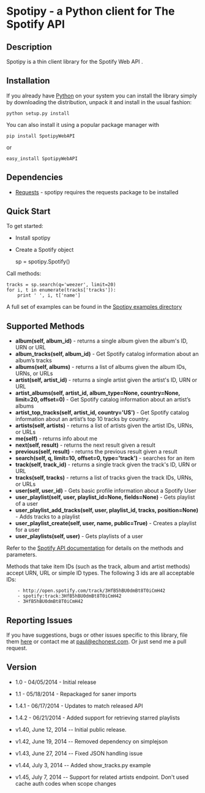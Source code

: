 # Spotipy - a Python client for The Spotify API

## Description

Spotipy is a thin client library for the Spotify Web API . 


## Installation
If you already have [Python](http://www.python.org/) on your system you can install
the library simply by downloading the distribution, unpack it and install in the usual fashion:

    python setup.py install

You can also install it using a popular package manager with 

  `pip install SpotipyWebAPI`

or

  `easy_install SpotipyWebAPI`


## Dependencies

- [Requests](https://github.com/kennethreitz/requests) - spotipy requires the requests package to be installed


## Quick Start
To get started:

- Install spotipy

- Create a Spotify object   
   
    sp = spotipy.Spotify()

Call methods:

	tracks = sp.search(q='weezer', limit=20)
    for i, t in enumerate(tracks['tracks']):
        print ' ', i, t['name']

A full set of examples can be found in the [Spotipy examples directory](https://github.com/plamere/spotipy/tree/master/examples)
        
   
## Supported Methods

  - **album(self, album_id)** - returns a single album given the album's ID, URN or URL
  - **album_tracks(self, album_id)** - Get Spotify catalog information about an album’s tracks
  - **albums(self, albums)** - returns a list of albums given the album IDs, URNs, or URLs
  - **artist(self, artist_id)** - returns a single artist given the artist's ID, URN or URL
  - **artist_albums(self, artist_id, album_type=None, country=None, limit=20, offset=0)** -      Get Spotify catalog information about an artist’s albums
  - **artist_top_tracks(self, artist_id, country='US')** - Get Spotify catalog information about an artist’s top 10 tracks by country.
  - **artists(self, artists)** - returns a list of artists given the artist IDs, URNs, or URLs
  - **me(self)** - returns info about me
  - **next(self, result)** - returns the next result given a result
  - **previous(self, result)** - returns the previous result given a result
  - **search(self, q, limit=10, offset=0, type='track')** - searches for an item
  - **track(self, track_id)** - returns a single track given the track's ID, URN or URL
  - **tracks(self, tracks)** - returns a list of tracks given the track IDs, URNs, or URLs
  - **user(self, user_id)** - Gets basic profile information about a Spotify User
  - **user_playlist(self, user, playlist_id=None, fields=None)** - Gets playlist of a user
  - **user_playlist_add_tracks(self, user, playlist_id, tracks, position=None)** - Adds tracks to a playlist
  - **user_playlist_create(self, user, name, public=True)** - Creates a playlist for a user
  - **user_playlists(self, user)** -      Gets playlists of a user

Refer to the [Spotify API documentation](https://developer.spotify.com/spotify-web-api/) for details on the methods and parameters.

Methods that take item IDs (such as the track, album and artist methods) accept URN, URL or simple ID types. The following 3 ids are all acceptable IDs:

        - http://open.spotify.com/track/3HfB5hBU0dmBt8T0iCmH42
        - spotify:track:3HfB5hBU0dmBt8T0iCmH42
        - 3HfB5hBU0dmBt8T0iCmH42


## Reporting Issues

If you have suggestions, bugs or other issues specific to this library, file them [here](https://github.com/plamere/spotipy/issues) or contact me
at [paul@echonest.com](mailto:paul@echonest.com). Or just send me a pull request.

## Version

- 1.0 - 04/05/2014 - Initial release
- 1.1 - 05/18/2014 - Repackaged for saner imports
- 1.4.1 - 06/17/2014 - Updates to match released API
- 1.4.2 - 06/21/2014 - Added support for retrieving starred playlists

 - v1.40, June 12, 2014 -- Initial public release.
 - v1.42, June 19, 2014 -- Removed dependency on simplejson
 - v1.43, June 27, 2014 -- Fixed JSON handling issue
 - v1.44, July 3, 2014 -- Added show_tracks.py example
 - v1.45, July 7, 2014 -- Support for related artists endpoint. Don't used cache auth codes when scope changes

